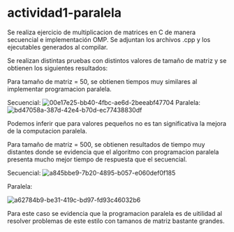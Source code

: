 # actividad1-paralela

Se realiza ejercicio de multiplicacion de matrices en C de manera secuencial e implementación OMP. Se adjuntan  los archivos .cpp y los ejecutables generados al compilar.

Se realizan distintas pruebas con distintos valores de tamaño de matriz y se obtienen los siguientes resultados:

Para tamaño de matriz = 50, se obtienen tiempos muy similares al implementar programacion paralela.

Secuencial:
![00e17e25-bb40-4fbc-ae6d-2beeabf47704](https://github.com/davidvasquez02/actividad1-paralela/assets/70860023/7c5d356e-ecfa-4ba7-bbe4-f9656b62e5ed)
Paralela:
![bd47058a-387d-42e4-b70d-ec77438830df](https://github.com/davidvasquez02/actividad1-paralela/assets/70860023/56f4e8ae-9a27-4d13-af26-ef05b9663b93)

Podemos inferir que para valores pequeños no es tan significativa la mejora de la computacion paralela.

Para tamaño de matriz = 500, se obtienen resultados de tiempo muy distantes donde se evidencia que el algoritmo con programacion paralela presenta mucho mejor tiempo de respuesta que el secuencial.

Secuencial:
![a845bbe9-7b20-4895-b057-e060def0f185](https://github.com/davidvasquez02/actividad1-paralela/assets/70860023/792686f7-a695-49f9-a532-797f7946bec6)

Paralela:

![a62784b9-be31-419c-bd97-fd93c46032b6](https://github.com/davidvasquez02/actividad1-paralela/assets/70860023/0f1ade9e-8f56-4026-bce4-163c613e7187)

Para este caso se evidencia que la programacion paralela es de uitilidad al resolver problemas de este estilo con tamanos de matriz bastante grandes.
